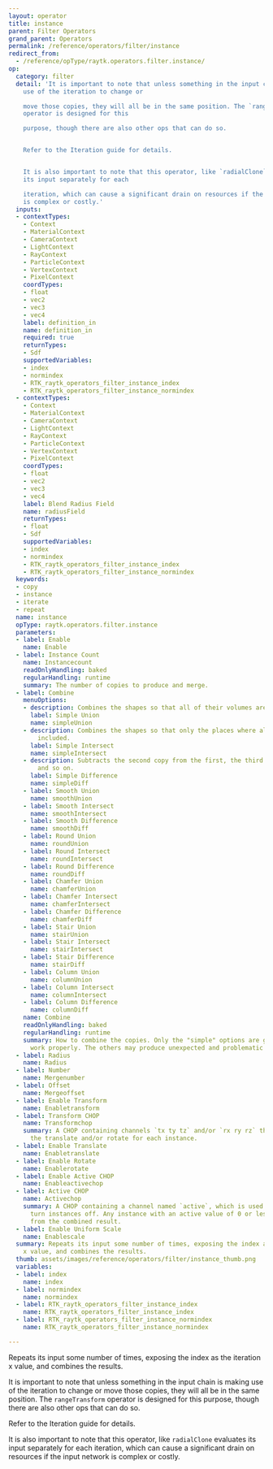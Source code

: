 ```yaml
---
layout: operator
title: instance
parent: Filter Operators
grand_parent: Operators
permalink: /reference/operators/filter/instance
redirect_from:
  - /reference/opType/raytk.operators.filter.instance/
op:
  category: filter
  detail: 'It is important to note that unless something in the input chain is making
    use of the iteration to change or

    move those copies, they will all be in the same position. The `rangeTransform`
    operator is designed for this

    purpose, though there are also other ops that can do so.


    Refer to the Iteration guide for details.


    It is also important to note that this operator, like `radialClone` evaluates
    its input separately for each

    iteration, which can cause a significant drain on resources if the input network
    is complex or costly.'
  inputs:
  - contextTypes:
    - Context
    - MaterialContext
    - CameraContext
    - LightContext
    - RayContext
    - ParticleContext
    - VertexContext
    - PixelContext
    coordTypes:
    - float
    - vec2
    - vec3
    - vec4
    label: definition_in
    name: definition_in
    required: true
    returnTypes:
    - Sdf
    supportedVariables:
    - index
    - normindex
    - RTK_raytk_operators_filter_instance_index
    - RTK_raytk_operators_filter_instance_normindex
  - contextTypes:
    - Context
    - MaterialContext
    - CameraContext
    - LightContext
    - RayContext
    - ParticleContext
    - VertexContext
    - PixelContext
    coordTypes:
    - float
    - vec2
    - vec3
    - vec4
    label: Blend Radius Field
    name: radiusField
    returnTypes:
    - float
    - Sdf
    supportedVariables:
    - index
    - normindex
    - RTK_raytk_operators_filter_instance_index
    - RTK_raytk_operators_filter_instance_normindex
  keywords:
  - copy
  - instance
  - iterate
  - repeat
  name: instance
  opType: raytk.operators.filter.instance
  parameters:
  - label: Enable
    name: Enable
  - label: Instance Count
    name: Instancecount
    readOnlyHandling: baked
    regularHandling: runtime
    summary: The number of copies to produce and merge.
  - label: Combine
    menuOptions:
    - description: Combines the shapes so that all of their volumes are included.
      label: Simple Union
      name: simpleUnion
    - description: Combines the shapes so that only the places where all overlap are
        included.
      label: Simple Intersect
      name: simpleIntersect
    - description: Subtracts the second copy from the first, the third from that,
        and so on.
      label: Simple Difference
      name: simpleDiff
    - label: Smooth Union
      name: smoothUnion
    - label: Smooth Intersect
      name: smoothIntersect
    - label: Smooth Difference
      name: smoothDiff
    - label: Round Union
      name: roundUnion
    - label: Round Intersect
      name: roundIntersect
    - label: Round Difference
      name: roundDiff
    - label: Chamfer Union
      name: chamferUnion
    - label: Chamfer Intersect
      name: chamferIntersect
    - label: Chamfer Difference
      name: chamferDiff
    - label: Stair Union
      name: stairUnion
    - label: Stair Intersect
      name: stairIntersect
    - label: Stair Difference
      name: stairDiff
    - label: Column Union
      name: columnUnion
    - label: Column Intersect
      name: columnIntersect
    - label: Column Difference
      name: columnDiff
    name: Combine
    readOnlyHandling: baked
    regularHandling: runtime
    summary: How to combine the copies. Only the "simple" options are guaranteed to
      work properly. The others may produce unexpected and problematic results.
  - label: Radius
    name: Radius
  - label: Number
    name: Mergenumber
  - label: Offset
    name: Mergeoffset
  - label: Enable Transform
    name: Enabletransform
  - label: Transform CHOP
    name: Transformchop
    summary: A CHOP containing channels `tx ty tz` and/or `rx ry rz` that specifies
      the translate and/or rotate for each instance.
  - label: Enable Translate
    name: Enabletranslate
  - label: Enable Rotate
    name: Enablerotate
  - label: Enable Active CHOP
    name: Enableactivechop
  - label: Active CHOP
    name: Activechop
    summary: A CHOP containing a channel named `active`, which is used to selectively
      turn instances off. Any instance with an active value of 0 or less will be excluded
      from the combined result.
  - label: Enable Uniform Scale
    name: Enablescale
  summary: Repeats its input some number of times, exposing the index as the iteration
    x value, and combines the results.
  thumb: assets/images/reference/operators/filter/instance_thumb.png
  variables:
  - label: index
    name: index
  - label: normindex
    name: normindex
  - label: RTK_raytk_operators_filter_instance_index
    name: RTK_raytk_operators_filter_instance_index
  - label: RTK_raytk_operators_filter_instance_normindex
    name: RTK_raytk_operators_filter_instance_normindex

---
```



Repeats its input some number of times, exposing the index as the iteration x value, and combines the results.

It is important to note that unless something in the input chain is making use of the iteration to change or
move those copies, they will all be in the same position. The `rangeTransform` operator is designed for this
purpose, though there are also other ops that can do so.

Refer to the Iteration guide for details.

It is also important to note that this operator, like `radialClone` evaluates its input separately for each
iteration, which can cause a significant drain on resources if the input network is complex or costly.